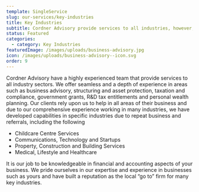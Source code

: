 ```yaml
---
template: SingleService
slug: our-services/key-industries
title: Key Industries
subtitle: Cordner Advisory provide services to all industries, however, we have developed industry specific levels capabilities
status: Featured
categories:
  - category: Key Industries
featuredImage: /images/uploads/business-advisory.jpg
icon: /images/uploads/business-advisory--icon.svg
order: 9
---
```


Cordner Advisory have a highly experienced team that provide services to all industry sectors. We offer seamless and a depth of experience in areas such as business advisory, structuring and asset protection, taxation and compliance, government grants, R&D tax entitlements and personal wealth planning.
Our clients rely upon us to help in all areas of their business and due to our comprehensive experience working in many industries, we have developed capabilities in specific industries due to repeat business and referrals, including the following

- Childcare Centre Services
- Communications, Technology and Startups
- Property, Construction and Building Services
- Medical, Lifestyle and Healthcare

It is our job to be knowledgeable in financial and accounting aspects of your business. We pride ourselves in our expertise and experience in businesses such as yours and have built a reputation as the local “go to” firm for many key industries.

